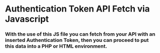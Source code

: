 <H1>Authentication Token API Fetch via Javascript</H1>
<H3>With the use of this JS file you can fetch from your API with an inserted Authentication Token, then you can proceed to put this data into a PHP or HTML environment.</H3>
